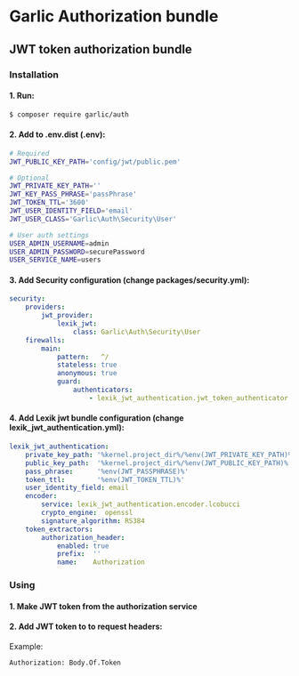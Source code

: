Garlic Authorization bundle
=====================

## JWT token authorization bundle

### Installation

#### 1. Run:

```bash
$ composer require garlic/auth
```

#### 2. Add to .env.dist (.env):

```bash
# Required
JWT_PUBLIC_KEY_PATH='config/jwt/public.pem' 

# Optional
JWT_PRIVATE_KEY_PATH=''
JWT_KEY_PASS_PHRASE='passPhrase'
JWT_TOKEN_TTL='3600'
JWT_USER_IDENTITY_FIELD='email'
JWT_USER_CLASS='Garlic\Auth\Security\User'

# User auth settings
USER_ADMIN_USERNAME=admin
USER_ADMIN_PASSWORD=securePassword
USER_SERVICE_NAME=users
```

#### 3. Add Security configuration (change packages/security.yml):
```yaml
security:
    providers:
        jwt_provider:
            lexik_jwt:
                class: Garlic\Auth\Security\User
    firewalls:
        main:
            pattern:   ^/
            stateless: true
            anonymous: true
            guard:
                authenticators:
                    - lexik_jwt_authentication.jwt_token_authenticator
```

#### 4. Add Lexik jwt bundle configuration (change lexik_jwt_authentication.yml):
```yaml
lexik_jwt_authentication:
    private_key_path: '%kernel.project_dir%/%env(JWT_PRIVATE_KEY_PATH)%'
    public_key_path:  '%kernel.project_dir%/%env(JWT_PUBLIC_KEY_PATH)%'
    pass_phrase:      '%env(JWT_PASSPHRASE)%'
    token_ttl:        '%env(JWT_TOKEN_TTL)%'
    user_identity_field: email
    encoder:
        service: lexik_jwt_authentication.encoder.lcobucci
        crypto_engine:  openssl
        signature_algorithm: RS384
    token_extractors:
        authorization_header:
            enabled: true
            prefix:  ''
            name:    Authorization
```

### Using

#### 1. Make JWT token from the authorization service

#### 2. Add JWT token to to request headers:
Example:
```bash
Authorization: Body.Of.Token
```
